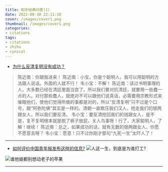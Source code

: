 ```yaml
---
title: 知乎经典问答(1)
date: 2022-08-30 22:11:10
cover: /images/cover1.png
thumbnail: /images/cover1.png
categories:
- citations
tags:
- citations
- zhihu
- cynical
---
```

- [为什么反清复明没有成功？](https://www.zhihu.com/question/37116827/answer/172912819)
<!--more-->
> 陈近南：你跟我进来！
 陈近南：小宝，你是个聪明人，我可以用聪明的方法跟人说话。外面的人就不行！
 韦小宝：不解！
 陈近南：读过书明事理的人，大多数已经在清廷里面当宫了。所以我们要对抗清廷，就要用一些蠢一点的人。对付那些蠢人，就绝对不可以跟他们说真话，必需要用宗教形式来催眠他们，使他们觉得所做的事都是对的，所以“反清复明”只不过是个口号，跟“阿弥陀佛”其实是一样的。清朝一直欺压我们汉人，抢走我们的银两跟女人，所以我们要反清。
 韦小宝：要反清抢回我们的钱跟女人，是不是，复不复明根本就是脱了裤子放屁，关人鸟事呀！行了，大家聪明人，了解！继续！ 陈近南：总之，如果成功的话，就有无数的银两跟女人，你愿不愿意去呀？
 韦小宝：愿意！只不过你刚才那句“九死一生”太吓人了！

***

- [如何评价中国青年报发布这样的信息?](https://www.zhihu.com/question/406486171/answer/1337138896)
![人这一生，到底是为谁打工?](/images/zgqnb1.jpg)

![谁他娘都别想动老子的苹果](/images/memes/tree_warrior.jpg)

***

